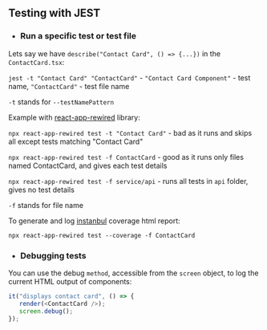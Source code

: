 
## Testing with JEST

- ### Run a specific test or test file

Lets say we have `describe("Contact Card", () => {...})` in the `ContactCard.tsx`:

`jest -t "Contact Card" "ContactCard"` - `"Contact Card Component"` - test name, `"ContactCard"` - test file name

`-t` stands for `--testNamePattern`

Example with [react-app-rewired](https://github.com/timarney/react-app-rewired) library:

`npx react-app-rewired test -t "Contact Card"` - bad as it runs and skips all except tests matching "Contact Card"

`npx react-app-rewired test -f ContactCard` - good as it runs only files named ContactCard, and gives each test details

`npx react-app-rewired test -f service/api` - runs all tests in `api` folder, gives no test details

`-f` stands for file name

To generate and log [instanbul](https://istanbul.js.org/) coverage html report:

`npx react-app-rewired test --coverage -f ContactCard`

- ### Debugging tests

You can use the debug `method`, accessible from the `screen` object, to log the current HTML output of components:

```js
it("displays contact card", () => {
   render(<ContactCard />);
   screen.debug();
});
```
